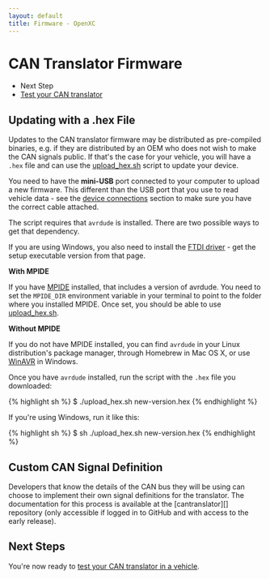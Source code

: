 ```yaml
---
layout: default
title: Firmware - OpenXC
---
```


<div class="page-header">
    <h1>CAN Translator Firmware</h1>
</div>

<div class="pull-right well">
    <ul class="nav nav-list">
        <li class="nav-header">Next Step</li>
        <li><a href="/vehicle-interface/testing.html">
            Test your CAN translator <i class="icon-arrow-right"></i>
        </a></li>
    </p>
</div>

<div class="page-header">
    <h2>Updating with a .hex File</h2>
</div>

Updates to the CAN translator firmware may be distributed as pre-compiled
binaries, e.g. if they are distributed by an OEM who does not wish to make the
CAN signals public. If that's the case for your vehicle, you will have a `.hex`
file and can use the [upload_hex.sh][] script to update your device.

You need to have the **mini-USB** port connected to your computer to upload a
new firmware. This different than the USB port that you use to read vehicle
data - see the <a href="/vehicle-interface/index.html#connections">device
connections</a> section to make sure you have the correct cable attached.

The script requires that `avrdude` is installed. There are two possible ways to
get that dependency.

<div class="alert alert-info">
If you are using Windows, you also need to install the
<a href="http://www.ftdichip.com/Drivers/VCP.htm">FTDI driver</a> - get the
setup executable version from that page.
</div>

**With MPIDE**

If you have [MPIDE][] installed, that includes a version of avrdude. You need to
set the `MPIDE_DIR` environment variable in your terminal to point to the folder
where you installed MPIDE. Once set, you should be able to use
[upload_hex.sh][].

**Without MPIDE**

If you do not have MPIDE installed, you can find `avrdude` in your
Linux distribution's package manager, through Homebrew in Mac OS X, or use
[WinAVR][winavr] in Windows.

Once you have `avrdude` installed, run the script with the `.hex` file you
downloaded:

{% highlight sh %}
$ ./upload_hex.sh new-version.hex
{% endhighlight %}

If you're using Windows, run it like this:

{% highlight sh %}
$ sh ./upload_hex.sh new-version.hex
{% endhighlight %}

<div class="page-header">
    <h2>Custom CAN Signal Definition</h2>
</div>

Developers that know the details of the CAN bus they will be using can choose to
implement their own signal definitions for the translator. The documentation for
this process is available at the [cantranslator][] repository (only accessible
if logged in to GitHub and with access to the early release).

<div class="page-header">
<h2>Next Steps</h2>
</div>

You're now ready to [test your CAN translator in a vehicle][testing].

[winavr]: http://winavr.sourceforge.net/
[upload_hex.sh]: https://github.com/openxc/cantranslator/blob/master/upload_hex.sh
[MPIDE]: https://github.com/chipKIT32/chipKIT32-MAX/downloads
[testing]: /vehicle-interface/testing.html
